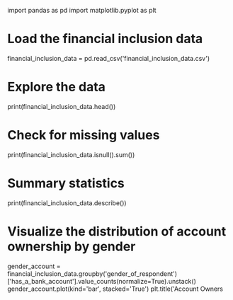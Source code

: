 
import pandas as pd
import matplotlib.pyplot as plt

# Load the financial inclusion data
financial_inclusion_data = pd.read_csv('financial_inclusion_data.csv')

# Explore the data
print(financial_inclusion_data.head())

# Check for missing values
print(financial_inclusion_data.isnull().sum())

# Summary statistics
print(financial_inclusion_data.describe())

# Visualize the distribution of account ownership by gender
gender_account = financial_inclusion_data.groupby('gender_of_respondent')['has_a_bank_account'].value_counts(normalize=True).unstack()
gender_account.plot(kind='bar', stacked='True')
plt.title('Account Owners
